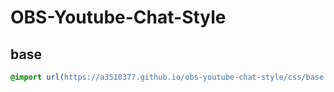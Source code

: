 # OBS-Youtube-Chat-Style

## base

```css
@import url(https://a3510377.github.io/obs-youtube-chat-style/css/base.css);
```
